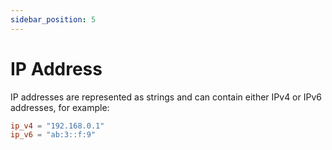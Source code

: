 ```yaml
---
sidebar_position: 5
---
```


# IP Address

IP addresses are represented as strings and can contain either IPv4 or IPv6 addresses, for example:

```toml
ip_v4 = "192.168.0.1"
ip_v6 = "ab:3::f:9"
```
